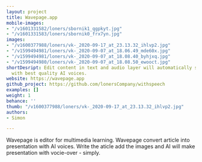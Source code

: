 ```yaml
---
layout: project
title: Wavepage.app
mobile-images:
- "/v1601331582/loners/sbornik1_qgpkyt.jpg"
- "/v1601331583/loners/sbornik0_frx7yn.jpg"
images:
- "/v1600377988/loners/vk-_2020-09-17_at_23.13.32_ihlvp2.jpg"
- "/v1599494981/loners/vk-_2020-09-07_at_18.06.49_mde60x.jpg"
- "/v1599494981/loners/vk-_2020-09-07_at_18.08.40_byhjxq.jpg"
- "/v1599494980/loners/vk-_2020-09-07_at_18.08.50_ewooct.jpg"
shortDesript: Edit content in text and audio layer will automatically synchronize
  with best quality AI voices.
website: https://wavepage.app
github_project: https://github.com/lonersCompany/withspeech
examples: []
weight: 1
behance: ''
thumb: "/v1600377988/loners/vk-_2020-09-17_at_23.13.32_ihlvp2.jpg"
authors:
- Simon

---
```

Wavepage is editor for multimedia learning. Wavepage convert article into presentation with AI voices. Write the aticle add the images and AI will make presentation with vocie-over - simply.